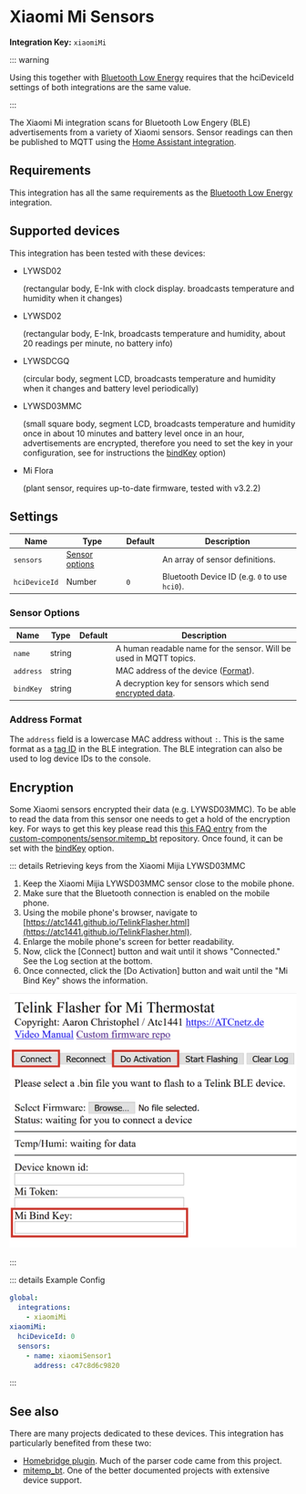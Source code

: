 # Xiaomi Mi Sensors

**Integration Key:** `xiaomiMi`

::: warning

Using this together with [Bluetooth Low Energy](./bluetooth-low-energy.md) requires that the hciDeviceId settings of both integrations are the same value.

:::

The Xiaomi Mi integration scans for Bluetooth Low Engery (BLE) advertisements from a variety of Xiaomi sensors.
Sensor readings can then be published to MQTT using the [Home Assistant integration](./home-assistant.md).

## Requirements

This integration has all the same requirements as the [Bluetooth Low Energy](./bluetooth-low-energy.md) integration.

## Supported devices

This integration has been tested with these devices:

- LYWSD02

  (rectangular body, E-Ink with clock display. broadcasts temperature and humidity when it changes)

- LYWSD02

  (rectangular body, E-Ink, broadcasts temperature and humidity, about 20 readings per minute, no battery info)

- LYWSDCGQ

  (circular body, segment LCD, broadcasts temperature and humidity when it changes and battery level periodically)

- LYWSD03MMC

  (small square body, segment LCD, broadcasts temperature and humidity once in about 10 minutes and battery level once in an hour, advertisements are encrypted, therefore you need to set the key in your configuration, see for instructions the [bindKey](#sensor-options) option)
  
- Mi Flora

  (plant sensor, requires up-to-date firmware, tested with v3.2.2)

## Settings

| Name              | Type                              | Default  | Description                     |
| ----------------- | --------------------------------- | -------- | ------------------------------- |
| `sensors`         | [Sensor options](#sensor-options) |          | An array of sensor definitions. |
| `hciDeviceId`     | Number                            | `0`      | Bluetooth Device ID (e.g. `0` to use `hci0`). |

### Sensor Options

| Name              | Type   | Default  | Description                                                            |
| ----------------- | ------ | -------- | ---------------------------------------------------------------------- |
| `name`            | string |          | A human readable name for the sensor. Will be used in MQTT topics.     |
| `address`         | string |          | MAC address of the device ([Format](#address-format)).                 |
| `bindKey`         | string |          | A decryption key for sensors which send [encrypted data](#encryption). |

### Address Format

The `address` field is a lowercase MAC address without `:`.  This is the same format as a [tag ID](./bluetooth-low-energy.md#determining-the-ids) in the BLE integration. The BLE integration can also be used to log device IDs to the console.

## Encryption

Some Xiaomi sensors encrypted their data (e.g. LYWSD03MMC). To be able to read the data from this sensor one needs to get a hold of the encryption key. For ways to get this key please read this [this FAQ entry](https://github.com/custom-components/sensor.mitemp_bt/blob/master/faq.md#my-sensors-ble-advertisements-are-encrypted-how-can-i-get-the-key) from the [custom-components/sensor.mitemp_bt](https://github.com/custom-components/sensor.mitemp_bt/) repository.  Once found, it can be set with the [bindKey](#sensor-options) option.

::: details Retrieving keys from the Xiaomi Mijia LYWSD03MMC

1. Keep the Xiaomi Mijia LYWSD03MMC sensor close to the mobile phone.
2. Make sure that the Bluetooth connection is enabled on the mobile phone.
3. Using the mobile phone's browser, navigate to [https://atc1441.github.io/TelinkFlasher.html](https://atc1441.github.io/TelinkFlasher.html).
4. Enlarge the mobile phone's screen for better readability.
5. Now, click the \[Connect\] button and wait until it shows "Connected." See the Log section at the bottom.
6. Once connected, click the \[Do Activation\] button and wait until the "Mi Bind Key" shows the information.

![TeLink Flasher interface for retrieving the bind key](./mijia-bind-key.png)

:::

::: details Example Config
```yaml
global:
  integrations:
    - xiaomiMi
xiaomiMi:
  hciDeviceId: 0
  sensors:
    - name: xiaomiSensor1
      address: c47c8d6c9820
```
:::

## See also

There are many projects dedicated to these devices.  This integration has particularly benefited from these two:

- [Homebridge plugin](https://github.com/hannseman/homebridge-mi-hygrothermograph).  Much of the parser code came from this project.
- [mitemp_bt](https://github.com/custom-components/sensor.mitemp_bt/).  One of the better documented projects with extensive device support.
